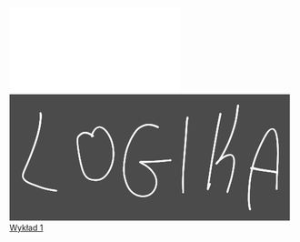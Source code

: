 ![Wykład_3_Logika](/Notatki/Semestr%202/Matematyka%20dyskretna/Wyk%C5%82ady/Wyk%C5%82ad%203/Wyk%C5%82ad_3_Logika.pdf)
![Drawing 2023-03-23 10.56.57.excalidraw](/Notatki/Semestr%202/Matematyka%20dyskretna/Wyk%C5%82ady/Wyk%C5%82ad%203/Drawing%202023-03-23%2010.56.57.excalidraw.svg)
[Wykład 1](/Notatki/Semestr%201/Analiza%20matematyczna%201.2A/Wyk%C5%82ady/Wyk%C5%82ad%201/Wyk%C5%82ad%201.md)
